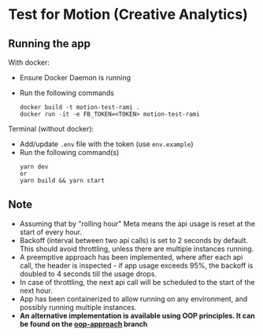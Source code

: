 # Test for Motion (Creative Analytics)

## Running the app

With docker:

- Ensure Docker Daemon is running
- Run the following commands

  ```
  docker build -t motion-test-rami .
  docker run -it -e FB_TOKEN=<TOKEN> motion-test-rami
  ```

Terminal (without docker):

- Add/update `.env` file with the token (use `env.example`)
- Run the following command(s)
  ```
  yarn dev
  or
  yarn build && yarn start
  ```

## Note

- Assuming that by "rolling hour" Meta means the api usage is reset at the start of every hour.
- Backoff (interval between two api calls) is set to 2 seconds by default. This should avoid throttling, unless there are multiple instances running.
- A preemptive approach has been implemented, where after each api call, the header is inspected - if app usage exceeds 95%, the backoff is doubled to 4 seconds till the usage drops.
- In case of throttling, the next api call will be scheduled to the start of the next hour.
- App has been containerized to allow running on any environment, and possibly running multiple instances.
- **An alternative implementation is available using OOP principles. It can be found on the [oop-approach](https://github.com/Ramijul/motion-test/tree/oop-approach) branch**
